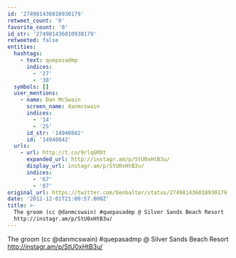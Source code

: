 ```yaml
---
id: '274981436010930179'
retweet_count: '0'
favorite_count: '0'
id_str: '274981436010930179'
retweeted: false
entities:
  hashtags:
    - text: quepasadmp
      indices:
        - '27'
        - '38'
  symbols: []
  user_mentions:
    - name: Dan McSwain
      screen_name: danmcswain
      indices:
        - '14'
        - '25'
      id_str: '14940842'
      id: '14940842'
  urls:
    - url: http://t.co/9rlqGMXt
      expanded_url: http://instagr.am/p/StU0xHtB3u/
      display_url: instagr.am/p/StU0xHtB3u/
      indices:
        - '67'
        - '87'
original_url: https://twitter.com/benbalter/status/274981436010930179
date: '2012-12-01T21:00:57.000Z'
title: >-
  The groom (cc @danmcswain) #quepasadmp @ Silver Sands Beach Resort
  http://instagr.am/p/StU0xHtB3u/
---
```


The groom (cc @danmcswain) #quepasadmp @ Silver Sands Beach Resort http://instagr.am/p/StU0xHtB3u/
